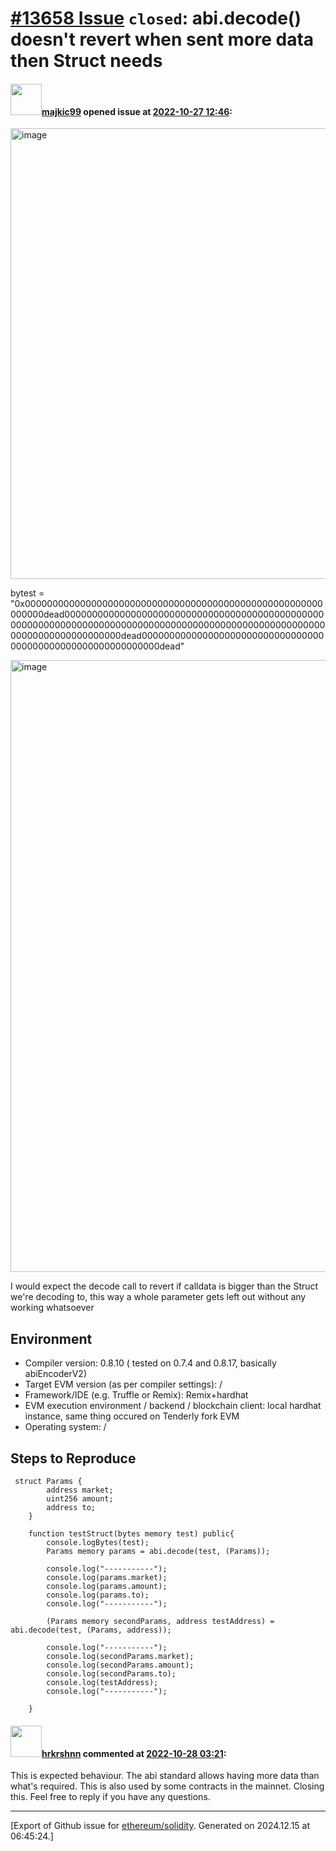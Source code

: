 # [\#13658 Issue](https://github.com/ethereum/solidity/issues/13658) `closed`: abi.decode() doesn't revert when sent more data then Struct needs

#### <img src="https://avatars.githubusercontent.com/u/60391069?u=e2e35cf40a57c64a37d0487d020adde7517f022a&v=4" width="50">[majkic99](https://github.com/majkic99) opened issue at [2022-10-27 12:46](https://github.com/ethereum/solidity/issues/13658):


<img width="721" alt="image" src="https://user-images.githubusercontent.com/60391069/198287088-a0ec1db4-4399-4f33-84e3-52f8f40cc6fc.png">

bytest = "0x000000000000000000000000000000000000000000000000000000000000dead0000000000000000000000000000000000000000000000000000000000000000000000000000000000000000000000000000000000000000000000000000dead000000000000000000000000000000000000000000000000000000000000dead"

<img width="979" alt="image" src="https://user-images.githubusercontent.com/60391069/198287120-e927ea9b-fec1-4ef2-9478-0eed926dccba.png">


I would expect the decode call to revert if calldata is bigger than the Struct we're decoding to, this way a whole parameter gets left out without any working whatsoever

## Environment

- Compiler version: 0.8.10 ( tested on 0.7.4 and 0.8.17, basically abiEncoderV2)
- Target EVM version (as per compiler settings): /
- Framework/IDE (e.g. Truffle or Remix): Remix+hardhat
- EVM execution environment / backend / blockchain client: local hardhat instance, same thing occured on Tenderly fork EVM
- Operating system: /

## Steps to Reproduce

```solidity
 struct Params {
        address market;
        uint256 amount;
        address to;
    }

    function testStruct(bytes memory test) public{
        console.logBytes(test);
        Params memory params = abi.decode(test, (Params));
        
        console.log("-----------");
        console.log(params.market);
        console.log(params.amount);
        console.log(params.to);
        console.log("-----------");

        (Params memory secondParams, address testAddress) = abi.decode(test, (Params, address));
        
        console.log("-----------");
        console.log(secondParams.market);
        console.log(secondParams.amount);
        console.log(secondParams.to);
        console.log(testAddress);
        console.log("-----------");

    }
```


#### <img src="https://avatars.githubusercontent.com/u/13174375?u=52d702cb6bec53b561afa293cf9cd53ef7a63924&v=4" width="50">[hrkrshnn](https://github.com/hrkrshnn) commented at [2022-10-28 03:21](https://github.com/ethereum/solidity/issues/13658#issuecomment-1294398454):

This is expected behaviour. The abi standard allows having more data than what's required. This is also used by some contracts in the mainnet. Closing this. Feel free to reply if you have any questions.


-------------------------------------------------------------------------------



[Export of Github issue for [ethereum/solidity](https://github.com/ethereum/solidity). Generated on 2024.12.15 at 06:45:24.]
